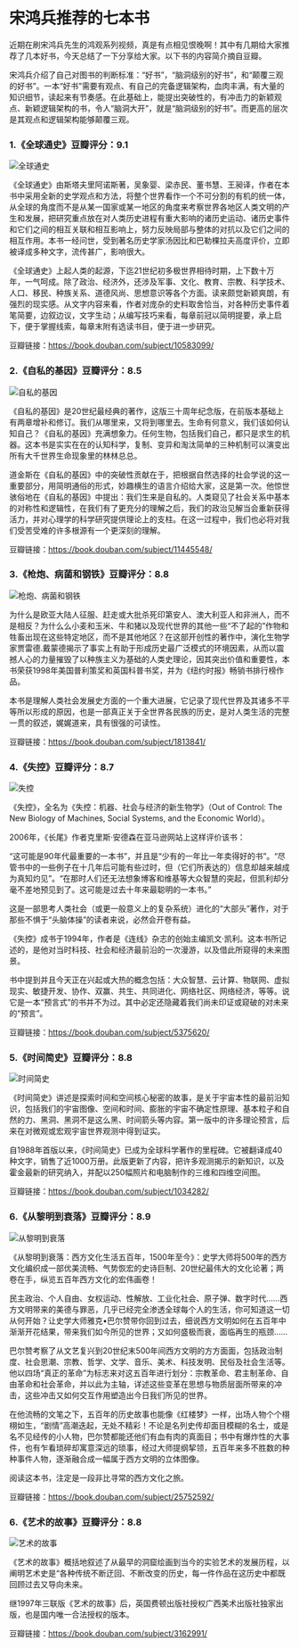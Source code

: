 # 宋鸿兵推荐的七本书
近期在刷宋鸿兵先生的鸿观系列视频，真是有点相见恨晚啊！其中有几期给大家推荐了几本好书，今天总结了一下分享给大家。以下书的内容简介摘自豆瓣。

宋鸿兵介绍了自己对图书的判断标准：“好书”，“脑洞级别的好书”，和“颠覆三观的好书”。一本“好书”需要有观点、有自己的完备逻辑架构，血肉丰满，有大量的知识细节，读起来有节奏感。在此基础上，能提出突破性的，有冲击力的新颖观点、新颖逻辑架构的书，令人“脑洞大开”，就是“脑洞级别的好书”。而更高的层次是其观点和逻辑架构能够颠覆三观。

### 1.《全球通史》豆瓣评分：9.1
![全球通史](imgs/qqts.jpg)

《全球通史》由斯塔夫里阿诺斯著，吴象婴、梁赤民、董书慧、王昶译，作者在本书中采用全新的史学观点和方法，将整个世界看作一个不可分割的有机的统一体，从全球的角度而不是从某一国家或某一地区的角度来考察世界各地区人类文明的产生和发展，把研究重点放在对人类历史进程有重大影响的诸历史运动、诸历史事件和它们之间的相互关联和相互影响上，努力反映局部与整体的对抗以及它们之间的相互作用。本书一经问世，受到著名历史学家汤因比和巴勒棵拉夫高度评价，立即被译成多种文字，流传甚广，影响很大。

《全球通史》上起人类的起源，下迄21世纪初多极世界相待时期，上下数十万年，一气呵成。除了政治、经济外，还涉及军事、文化、教育、宗教、科学技术、人口、移民、种族关系、道德风尚、思想意识等各个方面。读来颇觉新颖爽朗，有强烈的现实感。从文字内容来看，作者对庞杂的史料取舍恰当，对各种历史事件着笔简要，边叙边议，文字生动；从编写技巧来看，每章前冠以简明提要，承上启下，便于掌握线索，每章末附有选读书目，便于进一步研究。

豆瓣链接：https://book.douban.com/subject/10583099/

### 2.《自私的基因》豆瓣评分：8.5
![自私的基因](imgs/zsdjy.jpg)

《自私的基因》是20世纪最经典的著作，这版三十周年纪念版，在前版本基础上有两章增补和修订。我们从哪里来，又将到哪里去。生命有何意义，我们该如何认知自己？《自私的基因》充满想象力。任何生物，包括我们自己，都只是求生的机器。这本书是实实在在的认知科学，复制、变异和淘汰简单的三种机制可以演变出所有大千世界生命现象里的林林总总。

道金斯在《自私的基因》中的突破性贡献在于，把根据自然选择的社会学说的这一重要部分，用简明通俗的形式，妙趣横生的语言介绍给大家，这是第一次。他惊世骇俗地在《自私的基因》中提出：我们生来是自私的。人类窥见了社会关系中基本的对称性和逻辑性，在我们有了更充分的理解之后，我们的政治见解当会重新获得活力，并对心理学的科学研究提供理论上的支柱。在这一过程中，我们也必将对我们受苦受难的许多根源有一个更深刻的理解。

豆瓣链接：https://book.douban.com/subject/11445548/

### 3.《枪炮、病菌和钢铁》豆瓣评分：8.8
![枪炮、病菌和钢铁](imgs/qpbjygt.jpg)

为什么是欧亚大陆人征服、赶走或大批杀死印第安人、澳大利亚人和非洲人，而不是相反？为什么么小麦和玉米、牛和猪以及现代世界的其他一些“不了起的”作物和牲畜出现在这些特定地区，而不是其他地区？在这部开创性的著作中，演化生物学家贾雷德.戴蒙德揭示了事实上有助于形成历史最广泛模式的环境因素，从而以震撼人心的力量摧毁了以种族主义为基础的人类史理论，因其突出价值和重要性，本书荣获1998年美国普利策奖和英国科普书奖，并为《纽约时报》畅销书排行榜作品。

本书是理解人类社会发展史方面的一个重大进展，它记录了现代世界及其诸多不平等所以形成的原因，也是一部真正关于全世界各民族的历史，是对人类生活的完整一贯的叙述，娓娓道来，具有很强的可读性。

豆瓣链接：https://book.douban.com/subject/1813841/

### 4.《失控》豆瓣评分：8.7
![失控](imgs/sk.jpg)

《失控》，全名为《失控：机器、社会与经济的新生物学》（Out of Control: The New Biology of Machines, Social Systems, and the Economic World）。

2006年，《长尾》作者克里斯·安德森在亚马逊网站上这样评价该书：

“这可能是90年代最重要的一本书”，并且是“少有的一年比一年卖得好的书”。“尽管书中的一些例子在十几年后可能有些过时，但（它们所表达的）信息却越来越成为真知灼见”。“在那时人们还无法想象博客和维基等大众智慧的突起，但凯利却分毫不差地预见到了。这可能是过去十年来最聪明的一本书。”

这是一部思考人类社会（或更一般意义上的复杂系统）进化的“大部头”著作，对于那些不惧于“头脑体操”的读者来说，必然会开卷有益。

《失控》成书于1994年，作者是《连线》杂志的创始主编凯文·凯利。这本书所记述的，是他对当时科技、社会和经济最前沿的一次漫游，以及借此所窥得的未来图景。

书中提到并且今天正在兴起或大热的概念包括：大众智慧、云计算、物联网、虚拟现实、敏捷开发、协作、双赢、共生、共同进化、网络社区、网络经济，等等。说它是一本“预言式”的书并不为过。其中必定还隐藏着我们尚未印证或窥破的对未来的“预言”。

豆瓣链接：https://book.douban.com/subject/5375620/

### 5.《时间简史》豆瓣评分：8.8
![时间简史](imgs/sjjs.jpg)

《时间简史》讲述是探索时间和空间核心秘密的故事，是关于宇宙本性的最前沿知识，包括我们的宇宙图像、空间和时间、膨胀的宇宙不确定性原理、基本粒子和自然的力、黑洞、黑洞不是这么黑、时间箭头等内容。第一版中的许多理论预言，后来在对微观或宏观宇宙世界观测中得到证实。

自1988年首版以来，《时间简史》已成为全球科学著作的里程碑。它被翻译成40种文字，销售了近1000万册。此版更新了内容，把许多观测揭示的新知识，以及霍金最新的研究纳入，并配以250幅照片和电脑制作的三维和四维空间图。

豆瓣链接：https://book.douban.com/subject/1034282/

### 6.《从黎明到衰落》豆瓣评分：8.9
![从黎明到衰落](imgs/clmdsl.jpg)

《从黎明到衰落：西方文化生活五百年，1500年至今》：史学大师将500年的西方文化编织成一部优美流畅、气势恢宏的史诗巨制、20世纪最伟大的文化论著；两卷在手，纵览五百年西方文化的宏伟画卷！

民主政治、个人自由、女权运动、性解放、工业化社会、原子弹、数字时代……西方文明带来的美德与罪恶，几乎已经完全渗透全球每个人的生活，你可知道这一切从何开始？让史学大师雅克•巴尔赞带你回到过去，细说西方文明如何在五百年中渐渐开花结果，带来我们如今所见的世界；又如何盛极而衰，面临再生的瓶颈……

巴尔赞考察了从文艺复兴到20世纪末500年间西方文明的方方面面，包括政治制度、社会思潮、宗教、哲学、文学、音乐、美术、科技发明、民俗及社会生活等。他以四场“真正的革命”为标志来对这五百年进行划分：宗教革命、君主制革命、自由革命和社会革命，并以此为主轴，详述这些变革在思想与物质层面所带来的冲击，这些冲击又如何交互作用塑造出今日我们所见的世界。

在他流畅的文笔之下，五百年的历史故事也能像《红楼梦》一样，出场人物个个栩栩如生，“剧情”高潮迭起，无处不精彩！不论是名列史传却面目模糊的名士，或是名不见经传的小人物，巴尔赞都能还他们有血有肉的真面目；书中有爆炸性的大事件，也有乍看琐碎却寓意深远的琐事，经过大师提纲挈领，五百年来多不胜数的种种事件人物，逐渐融合成一幅属于西方文明的立体图像。

阅读这本书，注定是一段非比寻常的西方文化之旅。

豆瓣链接：https://book.douban.com/subject/25752592/

### 6.《艺术的故事》豆瓣评分：8.8
![艺术的故事](imgs/ysdgs.jpg)

《艺术的故事》概括地叙述了从最早的洞窟绘画到当今的实验艺术的发展历程，以阐明艺术史是“各种传统不断迂回、不断改变的历史，每一件作品在这历史中都既回顾过去又导向未来。

继1997年三联版《艺术的故事》后，英国费顿出版社授权广西美术出版社独家出版，也是国内唯一合法授权的版本。

豆瓣链接：https://book.douban.com/subject/3162991/